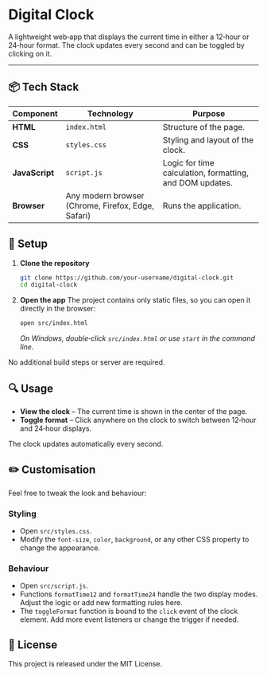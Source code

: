 # Digital Clock

A lightweight web‑app that displays the current time in either a 12‑hour or 24‑hour format. The clock updates every second and can be toggled by clicking on it.

---

## 📦 Tech Stack

| Component | Technology | Purpose |
|-----------|------------|---------|
| **HTML** | `index.html` | Structure of the page. |
| **CSS** | `styles.css` | Styling and layout of the clock. |
| **JavaScript** | `script.js` | Logic for time calculation, formatting, and DOM updates. |
| **Browser** | Any modern browser (Chrome, Firefox, Edge, Safari) | Runs the application. |

## 🚀 Setup

1. **Clone the repository**
   ```bash
   git clone https://github.com/your-username/digital-clock.git
   cd digital-clock
   ```

2. **Open the app**
   The project contains only static files, so you can open it directly in the browser:
   ```bash
   open src/index.html
   ```
   *On Windows, double‑click `src/index.html` or use `start` in the command line.*

No additional build steps or server are required.

## 🔍 Usage

* **View the clock** – The current time is shown in the center of the page.
* **Toggle format** – Click anywhere on the clock to switch between 12‑hour and 24‑hour displays.

The clock updates automatically every second.

## ✏️ Customisation

Feel free to tweak the look and behaviour:

### Styling
- Open `src/styles.css`.
- Modify the `font-size`, `color`, `background`, or any other CSS property to change the appearance.

### Behaviour
- Open `src/script.js`.
- Functions `formatTime12` and `formatTime24` handle the two display modes. Adjust the logic or add new formatting rules here.
- The `toggleFormat` function is bound to the `click` event of the clock element. Add more event listeners or change the trigger if needed.

## 📄 License
This project is released under the MIT License.
